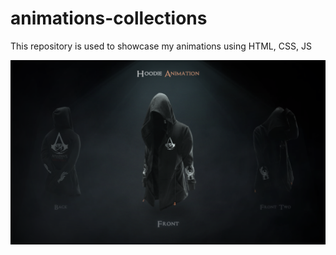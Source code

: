 # animations-collections

This repository is used to showcase my animations using HTML, CSS, JS

![screenshot1](./screenshots/screenshot1.png)